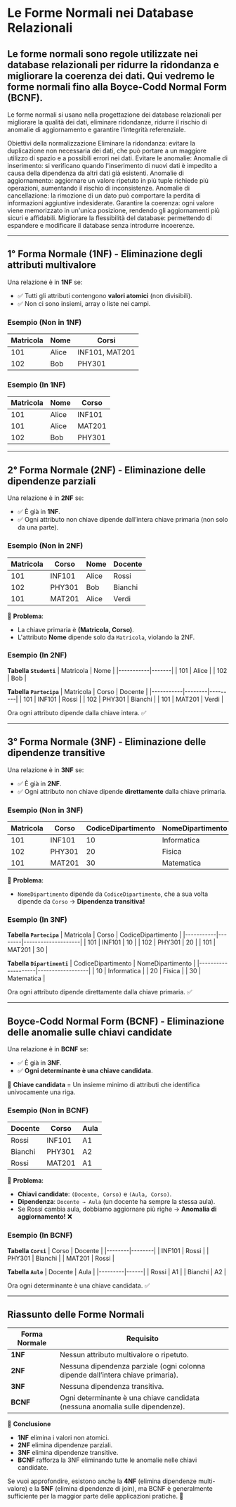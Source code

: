 # **Le Forme Normali nei Database Relazionali**

Le **forme normali** sono regole utilizzate nei database relazionali per ridurre la ridondanza e migliorare la coerenza dei dati. Qui vedremo le forme normali fino alla **Boyce-Codd Normal Form (BCNF)**.
---

Le forme normali si usano nella progettazione dei database relazionali per migliorare la qualità dei dati, eliminare ridondanze, ridurre il rischio di anomalie di aggiornamento e garantire l'integrità referenziale.

Obiettivi della normalizzazione
Eliminare la ridondanza: evitare la duplicazione non necessaria dei dati, che può portare a un maggiore utilizzo di spazio e a possibili errori nei dati.
Evitare le anomalie:
Anomalie di inserimento: si verificano quando l'inserimento di nuovi dati è impedito a causa della dipendenza da altri dati già esistenti.
Anomalie di aggiornamento: aggiornare un valore ripetuto in più tuple richiede più operazioni, aumentando il rischio di inconsistenze.
Anomalie di cancellazione: la rimozione di un dato può comportare la perdita di informazioni aggiuntive indesiderate.
Garantire la coerenza: ogni valore viene memorizzato in un'unica posizione, rendendo gli aggiornamenti più sicuri e affidabili.
Migliorare la flessibilità del database: permettendo di espandere e modificare il database senza introdurre incoerenze.

---

## **1° Forma Normale (1NF) - Eliminazione degli attributi multivalore**
Una relazione è in **1NF** se:
- ✅ Tutti gli attributi contengono **valori atomici** (non divisibili).
- ✅ Non ci sono insiemi, array o liste nei campi.

### **Esempio (Non in 1NF)**
| Matricola | Nome  | Corsi          |
|-----------|-------|---------------|
| 101       | Alice | INF101, MAT201 |
| 102       | Bob   | PHY301         |

### **Esempio (In 1NF)**
| Matricola | Nome  | Corso  |
|-----------|-------|--------|
| 101       | Alice | INF101 |
| 101       | Alice | MAT201 |
| 102       | Bob   | PHY301 |

---

## **2° Forma Normale (2NF) - Eliminazione delle dipendenze parziali**
Una relazione è in **2NF** se:
- ✅ È già in **1NF**.
- ✅ Ogni attributo non chiave dipende dall’intera chiave primaria (non solo da una parte).

### **Esempio (Non in 2NF)**
| Matricola | Corso  | Nome  | Docente |
|-----------|--------|-------|---------|
| 101       | INF101 | Alice | Rossi   |
| 102       | PHY301 | Bob   | Bianchi |
| 101       | MAT201 | Alice | Verdi   |

🔹 **Problema**:  
- La chiave primaria è **(Matricola, Corso)**.
- L'attributo **Nome** dipende solo da `Matricola`, violando la 2NF.

### **Esempio (In 2NF)**
**Tabella `Studenti`**
| Matricola | Nome  |
|-----------|-------|
| 101       | Alice |
| 102       | Bob   |

**Tabella `Partecipa`**
| Matricola | Corso  | Docente  |
|-----------|--------|---------|
| 101       | INF101 | Rossi   |
| 102       | PHY301 | Bianchi |
| 101       | MAT201 | Verdi   |

Ora ogni attributo dipende dalla chiave intera. ✅

---

## **3° Forma Normale (3NF) - Eliminazione delle dipendenze transitive**
Una relazione è in **3NF** se:
- ✅ È già in **2NF**.
- ✅ Ogni attributo non chiave dipende **direttamente** dalla chiave primaria.

### **Esempio (Non in 3NF)**
| Matricola | Corso  | CodiceDipartimento | NomeDipartimento |
|-----------|--------|--------------------|------------------|
| 101       | INF101 | 10                 | Informatica      |
| 102       | PHY301 | 20                 | Fisica           |
| 101       | MAT201 | 30                 | Matematica       |

🔹 **Problema**:  
- `NomeDipartimento` dipende da `CodiceDipartimento`, che a sua volta dipende da `Corso` → **Dipendenza transitiva!**

### **Esempio (In 3NF)**
**Tabella `Partecipa`**
| Matricola | Corso  | CodiceDipartimento |
|-----------|--------|--------------------|
| 101       | INF101 | 10                 |
| 102       | PHY301 | 20                 |
| 101       | MAT201 | 30                 |

**Tabella `Dipartimenti`**
| CodiceDipartimento | NomeDipartimento |
|--------------------|------------------|
| 10                 | Informatica      |
| 20                 | Fisica           |
| 30                 | Matematica       |

Ora ogni attributo dipende direttamente dalla chiave primaria. ✅

---

## **Boyce-Codd Normal Form (BCNF) - Eliminazione delle anomalie sulle chiavi candidate**
Una relazione è in **BCNF** se:
- ✅ È già in **3NF**.
- ✅ **Ogni determinante è una chiave candidata**.

🔹 **Chiave candidata** = Un insieme minimo di attributi che identifica univocamente una riga.

### **Esempio (Non in BCNF)**
| Docente | Corso  | Aula |
|---------|--------|------|
| Rossi   | INF101 | A1   |
| Bianchi | PHY301 | A2   |
| Rossi   | MAT201 | A1   |

🔹 **Problema**:  
- **Chiavi candidate**: `(Docente, Corso)` e `(Aula, Corso)`.  
- **Dipendenza**: `Docente → Aula` (un docente ha sempre la stessa aula).  
- Se Rossi cambia aula, dobbiamo aggiornare più righe → **Anomalia di aggiornamento!** ❌

### **Esempio (In BCNF)**
**Tabella `Corsi`**
| Corso  | Docente |
|--------|--------|
| INF101 | Rossi  |
| PHY301 | Bianchi |
| MAT201 | Rossi  |

**Tabella `Aule`**
| Docente | Aula |
|---------|------|
| Rossi   | A1   |
| Bianchi | A2   |

Ora ogni determinante è una chiave candidata. ✅

---

## **Riassunto delle Forme Normali**
| Forma Normale | Requisito |
|--------------|---------------------------------------------|
| **1NF**      | Nessun attributo multivalore o ripetuto. |
| **2NF**      | Nessuna dipendenza parziale (ogni colonna dipende dall’intera chiave primaria). |
| **3NF**      | Nessuna dipendenza transitiva. |
| **BCNF**     | Ogni determinante è una chiave candidata (nessuna anomalia sulle dipendenze). |

📌 **Conclusione**  
- **1NF** elimina i valori non atomici.  
- **2NF** elimina dipendenze parziali.  
- **3NF** elimina dipendenze transitive.  
- **BCNF** rafforza la 3NF eliminando tutte le anomalie nelle chiavi candidate.

Se vuoi approfondire, esistono anche la **4NF** (elimina dipendenze multi-valore) e la **5NF** (elimina dipendenze di join), ma BCNF è generalmente sufficiente per la maggior parte delle applicazioni pratiche. 🚀

